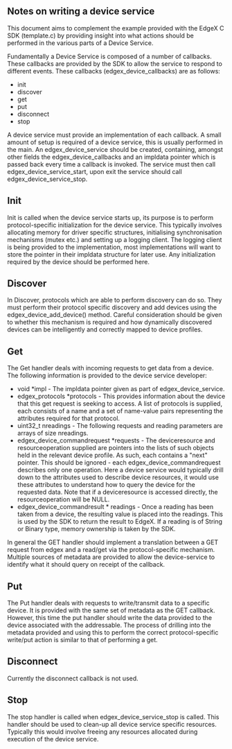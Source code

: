 Notes on writing a device service
---------------------------------
This document aims to complement the example provided with the EdgeX C SDK (template.c) by providing insight into what actions should be performed in the various parts of a Device Service.

Fundamentally a Device Service is composed of a number of callbacks. These callbacks are provided by the SDK to allow the service to respond to different events. These callbacks (edgex_device_callbacks) are as follows:

* init
* discover
* get
* put
* disconnect
* stop

A device service must provide an implementation of each callback. A small amount of setup is required of a device service, this is usually performed in the main. An edgex_device_service should be created, containing, amongst other fields the edgex_device_callbacks and an impldata pointer which is passed back every time a callback is invoked. The service must then call edgex_device_service_start, upon exit the service should call edgex_device_service_stop.

Init
----
Init is called when the device service starts up, its purpose is to perform protocol-specific initialization for the device service. This typically involves allocating memory for driver specific structures, initialising synchronisation mechanisms (mutex etc.) and setting up a logging client. The logging client is being provided to the implementation, most implementations will want to store the pointer in their impldata structure for later use. Any initialization required by the device should be performed here.

Discover
--------
In Discover, protocols which are able to perform discovery can do so. They must perform their protocol specific discovery and add devices using the edgex_device_add_device() method. Careful consideration should be given to whether this mechanism is required and how dynamically discovered devices can be intelligently and correctly mapped to device profiles.

Get
---
The Get handler deals with incoming requests to get data from a device. The following information is provided to the device service developer:

* void *impl - The impldata pointer given as part of edgex_device_service.
* edgex_protocols *protocols - This provides information about the device that this get request is seeking to access. A list of protocols is supplied, each consists of a name and a set of name-value pairs representing the attributes required for that protocol.
* uint32_t nreadings - The following requests and reading parameters are arrays of size nreadings.
* edgex_device_commandrequest *requests - The deviceresource and resourceoperation supplied are pointers into the lists of such objects held in the relevant device profile. As such, each contains a "next" pointer. This should be ignored - each edgex_device_commandrequest describes only one operation. Here a device service would typically drill down to the attributes used to describe device resources, it would use these attributes to understand how to query the device for the requested data. Note that if a deviceresource is accessed directly, the resourceoperation will be NULL.
* edgex_device_commandresult * readings - Once a reading has been taken from a device, the resulting value is placed into the readings. This is used by the SDK to return the result to EdgeX. If a reading is of String or Binary type, memory ownership is taken by the SDK.

In general the GET handler should implement a translation between a GET request from edgex and a read/get via the protocol-specific mechanism. Multiple sources of metadata are provided to allow the device-service to identify what it should query on receipt of the callback.

Put
---
The Put handler deals with requests to write/transmit data to a specific device. It is provided with the same set of metadata as the GET callback. However, this time the put handler should write the data provided to the device associated with the addressable. The process of drilling into the metadata provided and using this to perform the correct protocol-specific write/put action is similar to that of performing a get.

Disconnect
----------
Currently the disconnect callback is not used.

Stop
----
The stop handler is called when edgex_device_service_stop is called. This handler should be used to clean-up all device service specific resources. Typically this would involve freeing any resources allocated during execution of the device service.
